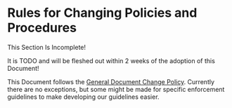 # Rules for Changing Policies and Procedures

<div class="warning">
This Section Is Incomplete! 

It is TODO and will be fleshed out within 2 weeks of the adoption of this Document!
</div>

This Document follows the [General Document Change Policy](../01-Intro/02-Changing.md). Currently there are no exceptions, but some might be made for specific enforcement guidelines to make developing our guidelines easier.
